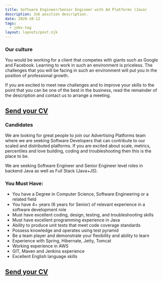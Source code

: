 ```yaml
---
title: Software Engineer/Senior Engineer with Ad Platforms (Java)
description: Job position description.
date: 2020-10-12
tags:
  - jobs-tag
layout: layouts/post.njk
---
```



### Our culture
You would be working for a client that competes with giants such as Google and Facebook. Learning to work in such an environment is priceless. The challenges that you will be facing in such an environment will put you in the position of professional growth.

If you are excited to meet new challenges and to improve your skills to the point that you can be one of the best in the business, read the remainder of the description and contact us to arrange a meeting.

## [Send your CV](mailto:goldius.jobs@gmail.com)

### Candidates

We are looking for great people to join our Advertising Platforms team where we are seeking Software Developers that can contribute to our scaled and distributed platforms. If you are excited about scale, metrics, percentiles and love building, coding and troubleshooting then this is the place to be.

We are seeking Software Engineer and Senior Engineer level roles in backend Java as well as Full Stack (Java+JS).

### You Must Have:
* You have a Degree in Computer Science, Software Engineering or a related field
* You have 4+ years (6 years for Senior) of relevant experience in a software development role
* Must have excellent coding, design, testing, and troubleshooting skills
* Must have excellent programming experience in Java
* Ability to produce unit tests that meet code coverage standards
* Possess knowledge and operates using test pyramid
* Be a team player and demonstrate your flexibility and ability to learn
* Experience with Spring, Hibernate, Jetty, Tomcat
* Working experience in AWS
* GIT, Maven and Jenkins experience
* Excellent English language skills

## [Send your CV](mailto:goldius.jobs@gmail.com)
